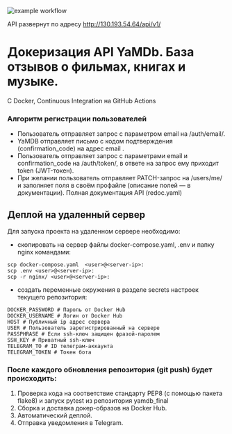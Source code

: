 ![example workflow](https://github.com/PatimatN/yamdb_final/actions/workflows/main.yml/badge.svg)

API развернут по адресу http://130.193.54.64/api/v1/
# Докеризация API YaMDb. База отзывов о фильмах, книгах и музыке.
С Docker, Continuous Integration на GitHub Actions

### Алгоритм регистрации пользователей
* Пользователь отправляет запрос с параметром email на /auth/email/.
* YaMDB отправляет письмо с кодом подтверждения (confirmation_code) на адрес email .
* Пользователь отправляет запрос с параметрами email и confirmation_code на /auth/token/, в ответе на запрос ему приходит token (JWT-токен).
* При желании пользователь отправляет PATCH-запрос на /users/me/ и заполняет поля в своём профайле (описание полей — в документации). Полная документация API (redoc.yaml)

## Деплой на удаленный сервер
Для запуска проекта на удаленном сервере необходимо:

* скопировать на сервер файлы docker-compose.yaml, .env и папку nginx командами:
```
scp docker-compose.yaml  <user>@<server-ip>:
scp .env <user>@<server-ip>:
scp -r nginx/ <user>@<server-ip>:
```
* создать переменные окружения в разделе secrets настроек текущего репозитория:
```
DOCKER_PASSWORD # Пароль от Docker Hub
DOCKER_USERNAME # Логин от Docker Hub
HOST # Публичный ip адрес сервера
USER # Пользователь зарегистрированный на сервере
PASSPHRASE # Если ssh-ключ защищен фразой-паролем
SSH_KEY # Приватный ssh-ключ
TELEGRAM_TO # ID телеграм-аккаунта
TELEGRAM_TOKEN # Токен бота
```

### После каждого обновления репозитория (git push) будет происходить:
1. Проверка кода на соответствие стандарту PEP8 (с помощью пакета flake8) и запуск pytest из репозитория yamdb_final
2. Сборка и доставка докер-образов на Docker Hub.
3. Автоматический деплой.
4. Отправка уведомления в Telegram.

